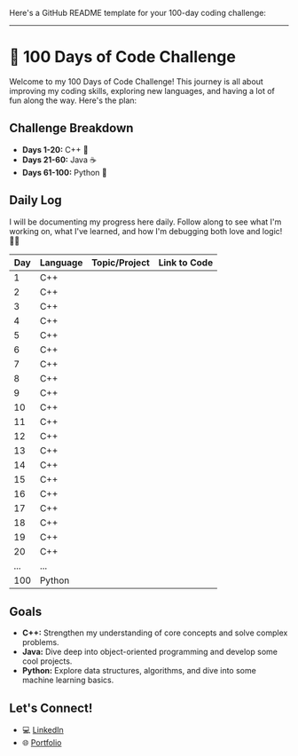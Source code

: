 Here's a GitHub README template for your 100-day coding challenge:

---

# 🚀 100 Days of Code Challenge

Welcome to my 100 Days of Code Challenge! This journey is all about improving my coding skills, exploring new languages, and having a lot of fun along the way. Here's the plan:

## Challenge Breakdown
- **Days 1-20:** C++ 🌟
- **Days 21-60:** Java ☕
- **Days 61-100:** Python 🐍

## Daily Log
I will be documenting my progress here daily. Follow along to see what I'm working on, what I've learned, and how I'm debugging both love and logic! 💖😄

| Day | Language | Topic/Project | Link to Code |
|-----|----------|---------------|--------------|
| 1   | C++      |               |              |
| 2   | C++      |               |              |
| 3   | C++      |               |              |
| 4   | C++      |               |              |
| 5   | C++      |               |              |
| 6   | C++      |               |              |
| 7   | C++      |               |              |
| 8   | C++      |               |              |
| 9   | C++      |               |              |
| 10  | C++      |               |              |
| 11  | C++      |               |              |
| 12  | C++      |               |              |
| 13  | C++      |               |              |
| 14  | C++      |               |              |
| 15  | C++      |               |              |
| 16  | C++      |               |              |
| 17  | C++      |               |              |
| 18  | C++      |               |              |
| 19  | C++      |               |              |
| 20  | C++      |               |              |
| ... | ...      |               |              |
| 100 | Python   |               |              |

## Goals
- **C++:** Strengthen my understanding of core concepts and solve complex problems.
- **Java:** Dive deep into object-oriented programming and develop some cool projects.
- **Python:** Explore data structures, algorithms, and dive into some machine learning basics.

## Let's Connect!
- 💻 [LinkedIn](https://www.linkedin.com/in/kalepu-mohan-veera-manikanta-52546125a/)
- 🌐 [Portfolio](https://mohanveeramanikantak.github.io/Personal-Portfolio.io/)

